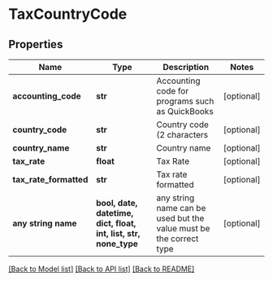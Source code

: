 # TaxCountryCode


## Properties
Name | Type | Description | Notes
------------ | ------------- | ------------- | -------------
**accounting_code** | **str** | Accounting code for programs such as QuickBooks | [optional] 
**country_code** | **str** | Country code (2 characters | [optional] 
**country_name** | **str** | Country name | [optional] 
**tax_rate** | **float** | Tax Rate | [optional] 
**tax_rate_formatted** | **str** | Tax rate formatted | [optional] 
**any string name** | **bool, date, datetime, dict, float, int, list, str, none_type** | any string name can be used but the value must be the correct type | [optional]

[[Back to Model list]](../README.md#documentation-for-models) [[Back to API list]](../README.md#documentation-for-api-endpoints) [[Back to README]](../README.md)


